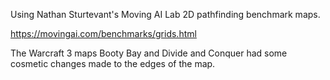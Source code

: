 Using Nathan Sturtevant's Moving AI Lab 2D pathfinding benchmark maps.

https://movingai.com/benchmarks/grids.html

The Warcraft 3 maps Booty Bay and Divide and Conquer had some cosmetic changes made to the edges of the map.